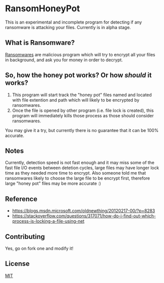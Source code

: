 RansomHoneyPot
==============
This is an experimental and incomplete program for detecting if any ransomware is attacking your files. Currently is in alpha stage.

What is Ransomware?
-------------------
[Ransomwares](https://en.wikipedia.org/wiki/Ransomware) are malicious program which will try to encrypt all your files in background, and ask you for money in order to decrypt.

So, how the honey pot works? Or how *should* it works?
------------------------------------------------------
1. This program will start track the "honey pot" files named and located with file extention and path which will likely to be encrypted by ransomwares.
2. Once the file is opened by other program (i.e. file lock is created), this program will immediately kills those process as those should consider ransomwares.

You may give it a try, but currently there is no guarantee that it can be 100% accurate.

Notes
-----
Currently, detection speed is not fast enough and it may miss some of the fast file I/O events between detetion cycles, large files may have longer lock time as they needed more time to encrypt. Also someone told me that ransomwares likely to choose the large file to be encrypt first, therefore large "honey pot" files may be more accurate :) 

Reference
---------
- https://blogs.msdn.microsoft.com/oldnewthing/20120217-00/?p=8283
- https://stackoverflow.com/questions/317071/how-do-i-find-out-which-process-is-locking-a-file-using-net

Contributing
------------
Yes, go on fork one and modify it!

License
-------
[MIT](LICENSE)